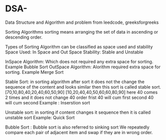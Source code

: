 # DSA-
Data Structure and Algorithm and problem from leedcode, greeksforgreeks

Sorting Algorithms sorting means arranging the set of data in ascending or descending order.

Types of Sorting Algorithm can be classified as space used and stability Space Used: In Space and Out Space Stability: Stable and Unstable

InSpace Algorithm: Which does not required any extra space for sorting. Example Bubble Sort OutSpace Algorithm: Alorithm required extra space for sorting. Example Merge Sort

Stable Sort: in sorting algorithm after sort it does not the change the sequence of the content and looks similar then this sort is called stable sort. [70,10,80,40,20,40,60,50,90] [10,20,40,40,50,60,60,80,90] here 40 comes 2 times and it does not change 40 order frist 40 will cum first second 40 will cum second Example : Inserstion sort

Unstable sort: in sorting if content changes it sequence then it is called unstable sort Example: Quick Sort

Bubble Sort : Bubble sort is also referred to sinking sort We repeatedly compare each pair of adjacent item and swap if they are in wrong order.
